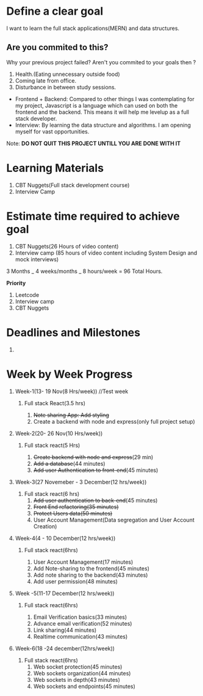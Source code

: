 # Define a clear goal

I want to learn the full stack applications(MERN) and data structures.

## Are you commited to this?

Why your previous project failed? Aren't you commited to your goals then ?

1. Health.(Eating unnecessary outside food)
2. Coming late from office.
3. Disturbance in between study sessions.

- Frontend + Backend: Compared to other things I was contemplating for my project, Javascript is a language which can used on both the frontend and the backend. This means it will help me levelup as a full stack developer.
- Interview: By learning the data structure and algorithms. I am opening myself for vast opportunities.

Note: **DO NOT QUIT THIS PROJECT UNTILL YOU ARE DONE WITH IT**

# Learning Materials

1. CBT Nuggets(Full stack development course)
2. Interview Camp

# Estimate time required to achieve goal

1. CBT Nuggets(26 Hours of video content)
2. Interview camp (85 hours of video content including System Design and mock interviews)

3 Months _ 4 weeks/months _ 8 hours/week = 96 Total Hours.

**Priority**

1. Leetcode
2. Interview camp
3. CBT Nuggets

# Deadlines and Milestones

1.

# Week by Week Progress

1. Week-1(13- 19 Nov(8 Hrs/week)) //Test week

   1. Full stack React(3.5 hrs)

      1. ~~Note sharing App: Add styling~~
      2. Create a backend with node and express(only full project setup)

2. Week-2(20- 26 Nov(10 Hrs/week))

   1. Full stack react(5 Hrs)

      1. ~~Create backend with node and express~~(29 min)
      2. ~~Add a database~~(44 minutes)
      3. ~~Add user Authentication to front-end~~(45 minutes)

3. Week-3(27 Novemeber - 3 December(12 hrs/week))

   1. Full stack react(6 hrs)
      1. ~~Add user authentication to back-end~~(45 minutes)
      2. ~~Front End refactoring(35 minutes)~~
      3. ~~Protect Users data(50 minutes)~~
      4. User Account Management(Data segregation and User Account Creation)

4. Week-4(4 - 10 December(12 hrs/week))

   1. Full stack react(6hrs)

      1. User Account Management(17 minutes)
      2. Add Note-sharing to the frontend(45 minutes)
      3. Add note sharing to the backend(43 minutes)
      4. Add user permission(48 minutes)

5. Week -5(11-17 December(12 hrs/week))

   1. Full stack react(6hrs)

      1. Email Verification basics(33 minutes)
      2. Advance email verification(52 minutes)
      3. Link sharing(44 minutes)
      4. Realtime communication(43 minutes)

6. Week-6(18 -24 december(12hrs/week))
   1. Full stack react(6hrs)
      1. Web socket protection(45 minutes)
      2. Web sockets organization(44 minutes)
      3. Web sockets in depth(43 minutes)
      4. Web sockets and endpoints(45 minutes)
